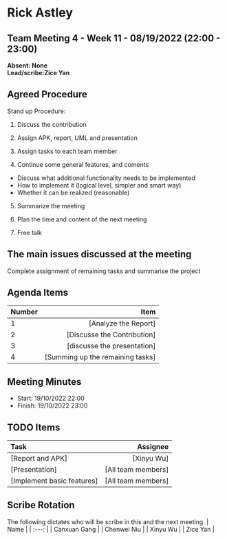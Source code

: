 # Rick Astley

## Team Meeting 4 - Week 11 - 08/19/2022 (22:00 - 23:00)
**Absent: None**
<br>
**Lead/scribe:Zice Yan**

## Agreed Procedure
Stand up Procedure:

1. Discuss the contribution

2. Assign APK, report, UML and presentation

3. Assign tasks to each team member

4. Continue some general features, and coments

- Discuss what additional functionality needs to be implemented
- How to implement it (logical level, simpler and smart way)
- Whether it can be realized (reasonable)
    
5. Summarize the meeting

6. Plan the time and content of the next meeting

7. Free talk

## The main issues discussed at the meeting
Complete assignment of remaining tasks and summarise the project


## Agenda Items
| Number | Item |
| :--- | ---: |
| 1 | [Analyze the Report] |
| 2 | [Discusse the Contribution] |
| 3 | [discusse the presentation] |
| 4 | [Summing up the remaining tasks] |

## Meeting Minutes
- Start: 19/10/2022 22:00
- Finish: 19/10/2022 23:00

## TODO Items
| Task |           Assignee |
| :--- |-------------------:|
| [Report and APK] |         [Xinyu Wu] |
| [Presentation] | [All team members] |
| [Implement basic features] | [All team members] |

## Scribe Rotation
The following dictates who will be scribe in this and the next meeting.
| Name |
| :---: |
| Canxuan Gang |
| Chenwei Niu |
| Xinyu Wu |
| Zice Yan |
